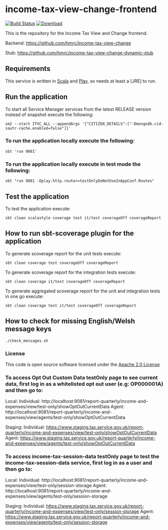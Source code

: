 # income-tax-view-change-frontend

[![Build Status](https://travis-ci.org/hmrc/income-tax-view-change-frontend.svg)](https://travis-ci.org/hmrc/income-tax-view-change-frontend) [ ![Download](https://api.bintray.com/packages/hmrc/releases/income-tax-view-change-frontend/images/download.svg) ](https://bintray.com/hmrc/releases/income-tax-view-change-frontend/_latestVersion)


This is the repository for the Income Tax View and Change frontend.

Backend: https://github.com/hmrc/income-tax-view-change

Stub: https://github.com/hmrc/income-tax-view-change-dynamic-stub

Requirements
------------

This service is written in [Scala](http://www.scala-lang.org/) and [Play](http://playframework.com/), so needs at least a [JRE] to run.


## Run the application


To start all Service Manager services from the latest RELEASE version instead of snapshot execute the following:

```
sm2 --start ITVC_ALL --appendArgs '{"CITIZEN_DETAILS":["-Dmongodb.cid-sautr-cache.enabled=false"]}'
```


### To run the application locally execute the following:

```
sbt 'run 9081'
```
### To run the application locally execute in test mode the following:

```
sbt "run 9081 -Dplay.http.router=testOnlyDoNotUseInAppConf.Routes"
```

## Test the application

To test the application execute:

```
sbt clean scalastyle coverage test it/test coverageOff coverageReport
```

## How to run sbt-scoverage plugin for the application

To generate scoverage report for the unit tests execute:

```
sbt clean coverage test coverageOff coverageReport
```

To generate scoverage report for the integration tests execute:

```
sbt clean coverage it/test coverageOff coverageReport
```

To generate aggregated scoverage report for the unit and integration tests in one go execute:

```
sbt clean coverage test it/test coverageOff coverageReport
```

## How to check for missing English/Welsh message keys

```
./check_messages.sh
```


### License

This code is open source software licensed under the [Apache 2.0 License]("http://www.apache.org/licenses/LICENSE-2.0.html")

### To access Opt Out Custom Data testOnly page to see current data, first log in as a whitelisted opt out user (e.g: OP000001A) and then go to:

Local:
Individual: http://localhost:9081/report-quarterly/income-and-expenses/view/test-only/showOptOutCurrentData
Agent: http://localhost:9081/report-quarterly/income-and-expenses/view/agents/test-only/showOptOutCurrentData

Staging:
Individual: https://www.staging.tax.service.gov.uk/report-quarterly/income-and-expenses/view/test-only/showOptOutCurrentData
Agent: https://www.staging.tax.service.gov.uk/report-quarterly/income-and-expenses/view/agents/test-only/showOptOutCurrentData

### To access income-tax-session-data testOnly page to test the income-tax-session-data service, first log in as a user and then go to:

Local:
Individual: http://localhost:9081/report-quarterly/income-and-expenses/view/test-only/session-storage
Agent: http://localhost:9081/report-quarterly/income-and-expenses/view/agents/test-only/session-storage

Staging:
Individual: https://www.staging.tax.service.gov.uk/report-quarterly/income-and-expenses/view/test-only/session-storage
Agent: https://www.staging.tax.service.gov.uk/report-quarterly/income-and-expenses/view/agents/test-only/session-storage

